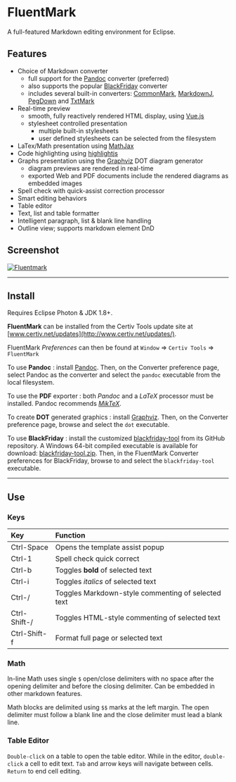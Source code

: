 # FluentMark

A full-featured Markdown editing environment for Eclipse.

## Features 

+ Choice of Markdown converter
    - full support for the [Pandoc](https://pandoc.org) converter (preferred)
    - also supports the popular [BlackFriday](https://github.com/russross/blackfriday) 
      converter
    - includes several built-in converters: [CommonMark](https://github.com/jgm/CommonMark), 
      [MarkdownJ](https://github.com/myabc/markdownj), [PegDown](https://github.com/sirthias/pegdown) 
      and [TxtMark](https://github.com/rjeschke/txtmark)
+ Real-time preview
    - smooth, fully reactively rendered HTML display, using [Vue.js](https://vuejs.org/)
    - stylesheet controlled presentation
        + multiple built-in stylesheets
        + user defined stylesheets can be selected from the filesystem
+ LaTex/Math presentation using [MathJax](https://www.mathjax.org/)
+ Code highlighting using [highlightjs](https://highlightjs.org/)
+ Graphs presentation using the [Graphviz](http://www.graphviz.org/) DOT diagram 
  generator
    - diagram previews are rendered in real-time
    - exported Web and PDF documents include the rendered diagrams as embedded images
+ Spell check with quick-assist correction processor
+ Smart editing behaviors
+ Table editor
+ Text, list and table formatter
+ Intelligent paragraph, list & blank line handling
+ Outline view; supports markdown element DnD

## Screenshot

[![Fluentmark][1]][1]

[1]: http://www.certiv.net/updates/net.certiv.fluentmark.site/ScreenShot.png "FluentMark"

---

## Install

Requires Eclipse Photon & JDK 1.8+.

**FluentMark** can be installed from the Certiv Tools update site at [www.certiv.net/updates](http://www.certiv.net/updates/).

FluentMark _Preferences_ can then be found at `Window` => `Certiv Tools` => `FluentMark`  

To use **Pandoc**
: install [Pandoc](https://pandoc.org). Then, on the Converter preference 
page, select Pandoc as the converter and select the `pandoc` executable from the 
local filesystem.

To use the **PDF** exporter
: both *Pandoc* and a _LaTeX_ processor must be installed. 
Pandoc recommends [*MikTeX*](https://miktex.org/).

To create **DOT** generated graphics
: install [Graphviz](http://www.graphviz.org/download.php). 
Then, on the Converter preference page, browse and select the `dot` executable. 

To use **BlackFriday**
: install the customized [blackfriday-tool](https://github.com/grosenberg/blackfriday-tool) 
from its GitHub repository. A Windows 64-bit compiled executable is available for 
download: [blackfriday-tool.zip](http://www.certiv.net/updates/net.certiv.fluentmark.site/blackfriday-tool.zip). 
Then, in the FluentMark Converter preferences for BlackFriday, browse to and select 
the `blackfriday-tool` executable.

---

## Use

### Keys

|Key         |Function                                          |
|:-----------|:-------------------------------------------------|
|Ctrl-Space  |Opens the template assist popup                   |
|Ctrl-1      |Spell check quick correct                            |
|Ctrl-b      |Toggles **bold** of selected text                 |
|Ctrl-i      |Toggles _italics_ of selected text                |
|Ctrl-/      |Toggles Markdown-style commenting of selected text|
|Ctrl-Shift-/|Toggles HTML-style commenting of selected text    |
|Ctrl-Shift-f|Format full page or selected text                 |

### Math

In-line Math uses single `$` open/close delimiters with no space after the opening 
delimiter and before the closing delimiter. Can be embedded in other markdown features.

Math blocks are delimited using `$$` marks at the left margin.  The open delimiter 
must follow a blank line and the close delimiter must lead a blank line.

### Table Editor

`Double-click` on a table to open the table editor. While in the editor, `double-click` 
a cell to edit text. `Tab` and arrow keys will navigate between cells. `Return` to 
end cell editing.

